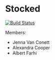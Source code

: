# Stocked

[![Build Status](https://travis-ci.org/nyc-jackrabbits-2017/stocked-back.svg?branch=master)](https://travis-ci.org/nyc-jackrabbits-2017/stocked-back)

Members:
- Jenna Van Conett
- Alexandra Cooper
- Albert Farhi
